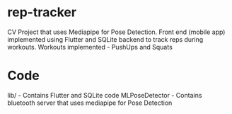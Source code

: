 # rep-tracker
CV Project that uses Mediapipe for Pose Detection.
Front end (mobile app) implemented using Flutter and SQLite backend to track reps during workouts.
Workouts implemented - PushUps and Squats

# Code
lib/ - Contains Flutter and SQLite code
MLPoseDetector - Contains bluetooth server that uses mediapipe for Pose Detection
